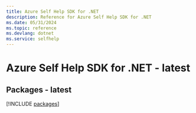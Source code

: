 ```yaml
---
title: Azure Self Help SDK for .NET
description: Reference for Azure Self Help SDK for .NET
ms.date: 05/31/2024
ms.topic: reference
ms.devlang: dotnet
ms.service: selfhelp
---
```

# Azure Self Help SDK for .NET - latest
## Packages - latest
[!INCLUDE [packages](self-help-index.md)]